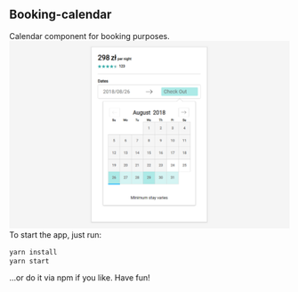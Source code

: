 ## Booking-calendar
Calendar component for booking purposes.
  ![example screen](https://raw.githubusercontent.com/aanti/booking-calendar/master/public/screen.png)
To start the app, just run:
```
yarn install
yarn start
```
...or do it via npm if you like. Have fun!